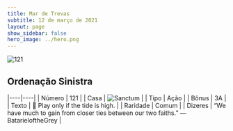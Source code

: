 ```yaml
---
title: Mar de Trevas
subtitle: 12 de março de 2021
layout: page
show_sidebar: false
hero_image: ../hero.png
---
```


![121](https://cdn.keyforgegame.com/media/card_front/pt/496_121_C979CG5WXJ68_pt.png)

## Ordenação Sinistra

|----|----|
| Número | 121 |
| Casa | ![Sanctum](https://archonarcana.com/images/thumb/c/c7/Sanctum.png/22px-Sanctum.png "Santuário") |
| Tipo | Ação |
| Bônus | 3A |
| Texto |  Play only if the tide is high. |
| Raridade | Comum |
| Dizeres | “We have much to gain from closer ties between our two faiths.” <softreturn>—Batariel<nonbreak>of<nonbreak>the<nonbreak>Grey |
